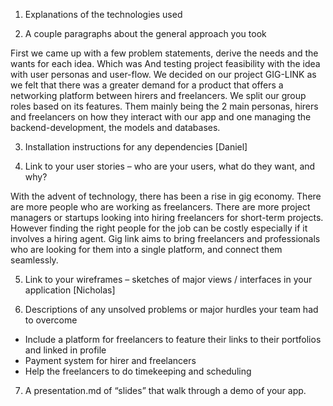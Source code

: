 1. Explanations of the technologies used

2. A couple paragraphs about the general approach you took

First we came up with a few problem statements, derive the needs and the wants for each idea. Which was 
And testing project feasibility with the idea with user personas and user-flow.
We decided on our project GIG-LINK as we felt that there was a greater demand for a product that offers a networking platform between hirers and freelancers.
We split our group roles based on its features. Them mainly being the 2 main personas, hirers and freelancers on how they interact with our app and one managing the backend-development, the models and databases.

3. Installation instructions for any dependencies
[Daniel]


4. Link to your user stories – who are your users, what do they want, and why?

With the advent of technology, there has been a rise in gig economy. There are more people who are working as freelancers. 
There are more project managers or startups looking into hiring freelancers for short-term projects. 
However finding the right people for the job can be costly especially if it involves a hiring agent.
Gig link aims to bring freelancers and professionals who are looking for them into a single platform, and connect them seamlessly.


5. Link to your wireframes – sketches of major views / interfaces in your application
[Nicholas]


6. Descriptions of any unsolved problems or major hurdles your team had to overcome
- Include a platform for freelancers to feature their links to their portfolios and linked in profile
- Payment system for hirer and freelancers
- Help the freelancers to do timekeeping and scheduling

7. A presentation.md of “slides” that walk through a demo of your app.

